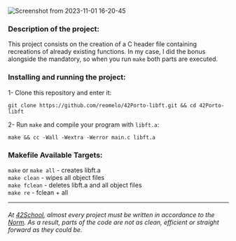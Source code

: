 ![Screenshot from 2023-11-01 16-20-45](https://github.com/reomelo/42Porto-libft/assets/73884501/6d4a00dc-fa3a-4698-99da-4d0bbe4f2ea4)

### Description of the project:
This project consists on the creation of a C header file containing recreations of already existing functions. In my case, I did the bonus alongside the mandatory, so when you run `make` both parts are executed.

### Installing and running the project:
1- Clone this repository and enter it:  

	git clone https://github.com/reomelo/42Porto-libft.git && cd 42Porto-libft

2- Run `make` and compile your program with `libft.a`:

	make && cc -Wall -Wextra -Werror main.c libft.a

### Makefile Available Targets:  
`make` or `make all` - creates libft.a      
`make clean` - wipes all object files   
`make fclean` - deletes libft.a and all object files   
`make re` - fclean  + all

___
######  At [42School](https://en.wikipedia.org/wiki/42_(school)), almost every project must be written in accordance to the [Norm](https://github.com/42School/norminette). As a result, parts of the code are not as clean, efficient or straight forward as they could be.
